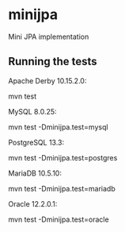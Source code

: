 # minijpa
Mini JPA implementation

## Running the tests

Apache Derby 10.15.2.0:  

mvn test  

MySQL 8.0.25:  

mvn test -Dminijpa.test=mysql  

PostgreSQL 13.3:  

mvn test -Dminijpa.test=postgres  

MariaDB 10.5.10:  

mvn test -Dminijpa.test=mariadb  

Oracle 12.2.0.1:  

mvn test -Dminijpa.test=oracle  
